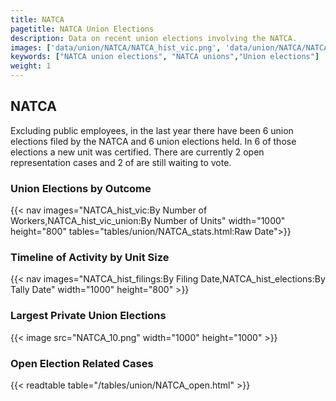 ```yaml
---
title: NATCA
pagetitle: NATCA Union Elections
description: Data on recent union elections involving the NATCA.
images: ['data/union/NATCA/NATCA_hist_vic.png', 'data/union/NATCA/NATCA_hist_size.png', 'data/union/NATCA/NATCA_10.png']
keywords: ["NATCA union elections", "NATCA unions","Union elections"]
weight: 1
---
```

##  NATCA

Excluding public employees, in the last year there have been 6 union elections filed by the NATCA and 6 union elections held. In 6 of those elections a new unit was certified. There are currently 2 open representation cases and 2 of are still waiting to vote.

### Union Elections by Outcome
{{< nav images="NATCA_hist_vic:By Number of Workers,NATCA_hist_vic_union:By Number of Units" width="1000" height="800" tables="tables/union/NATCA_stats.html:Raw Date">}}

### Timeline of Activity by Unit Size
{{< nav images="NATCA_hist_filings:By Filing Date,NATCA_hist_elections:By Tally Date" width="1000" height="800" >}}

### Largest Private Union Elections
{{< image src="NATCA_10.png" width="1000" height="1000"  >}}

### Open Election Related Cases
{{< readtable table="/tables/union/NATCA_open.html" >}}

